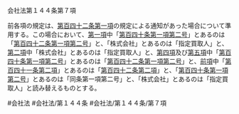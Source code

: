 会社法第１４４条第７項

前各項の規定は、[第百四十二条第一項](会社法＿＿＿＿第１４２条第１項)の規定による通知があった場合について準用する。この場合において、[第一項](会社法＿＿＿＿第１４４条第１項)中「[第百四十条第一項第二号](会社法＿＿＿＿第１４０条第１項第２号)」とあるのは「[第百四十二条第一項第二号](会社法＿＿＿＿第１４２条第１項第２号)」と、「株式会社」とあるのは「指定買取人」と、[第二項](会社法＿＿＿＿第１４４条第２項)中「株式会社」とあるのは「指定買取人」と、[第四項](会社法＿＿＿＿第１４４条第４項)及び[第五項](会社法＿＿＿＿第１４４条第５項)中「[第百四十条第一項第二号](会社法＿＿＿＿第１４０条第１項第２号)」とあるのは「[第百四十二条第一項第二号](会社法＿＿＿＿第１４２条第１項第２号)」と、[前項](会社法＿＿＿＿第１４４条第６項)中「[第百四十一条第二項](会社法＿＿＿＿第１４１条第２項)」とあるのは「[第百四十二条第二項](会社法＿＿＿＿第１４２条第２項)」と、「[第百四十条第一項第二号](会社法＿＿＿＿第１４０条第１項第２号)」とあるのは「同条第一項第二号」と、「株式会社」とあるのは「指定買取人」と読み替えるものとする。

#会社法
#会社法/第１４４条
#会社法/第１４４条/第７項
